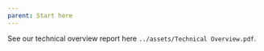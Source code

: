 ```yaml
---
parent: Start here
---
```


See our technical overview report here `../assets/Technical Overview.pdf`.